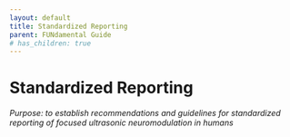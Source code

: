 ```yaml
---
layout: default
title: Standardized Reporting
parent: FUNdamental Guide
# has_children: true
---
```

# Standardized Reporting

*Purpose: to establish recommendations and guidelines for standardized reporting of focused ultrasonic neuromodulation in humans*
